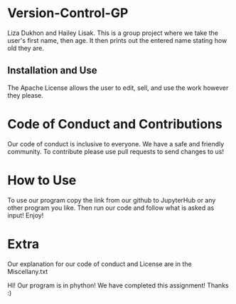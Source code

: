 # Version-Control-GP
Liza Dukhon and Hailey Lisak. This is a group project where we take the user's first name, then age. It then prints out the entered name stating how old they are.

## Installation and Use
The Apache License allows the user to edit, sell, and use the work however they please.

# Code of Conduct and Contributions
Our code of conduct is inclusive to everyone. We have a safe and friendly community. To contribute please use pull requests to send changes to us!

# How to Use
To use our program copy the link from our github to JupyterHub or any other program you like. Then run our code and follow what is asked as input! Enjoy!

# Extra
Our explanation for our code of conduct and License are in the Miscellany.txt

HI! Our program is in phython! We have completed this assignment! Thanks :)
